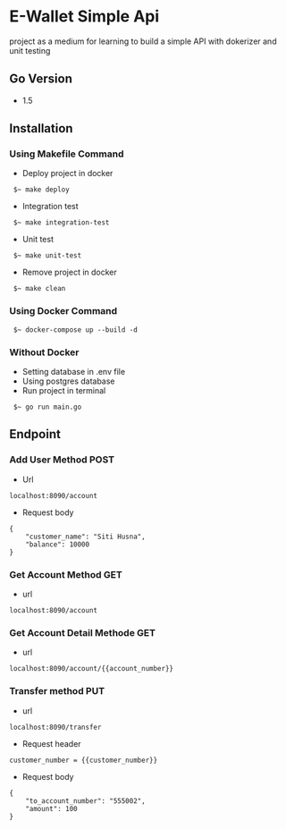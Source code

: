 # E-Wallet Simple Api
project as a medium for learning to build a simple API with dokerizer and unit testing

## Go Version
- 1.5
## Installation
### Using Makefile Command
- Deploy project in docker
```run
 $~ make deploy
```
- Integration test
```run
 $~ make integration-test
```
- Unit test
```run
 $~ make unit-test
```
- Remove project in docker
```run
 $~ make clean
```
### Using Docker Command
```docker
 $~ docker-compose up --build -d
```
### Without Docker
- Setting database in .env file
- Using postgres database
- Run project in terminal
```run
 $~ go run main.go
```
## Endpoint
### Add User Method POST
- Url
```endpoint
localhost:8090/account
```
- Request body
```
{
    "customer_name": "Siti Husna",
    "balance": 10000
}
```
### Get Account Method GET
- url
```endpoit
localhost:8090/account
```
### Get Account Detail Methode GET
- url
```endpoint
localhost:8090/account/{{account_number}}
```
### Transfer method PUT
- url
```endpoint
localhost:8090/transfer
```
- Request header
```header
customer_number = {{customer_number}}
```
- Request body
```body
{
    "to_account_number": "555002",
    "amount": 100
}
```
